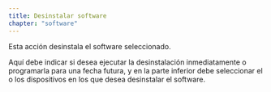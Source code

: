 ```yaml
---
title: Desinstalar software
chapter: "software"
---
```


Esta acción desinstala el software seleccionado.

Aquí debe indicar si desea ejecutar la desinstalación inmediatamente o programarla para una fecha futura, y en la parte inferior debe seleccionar el o los dispositivos en los que desea desinstalar el software.
